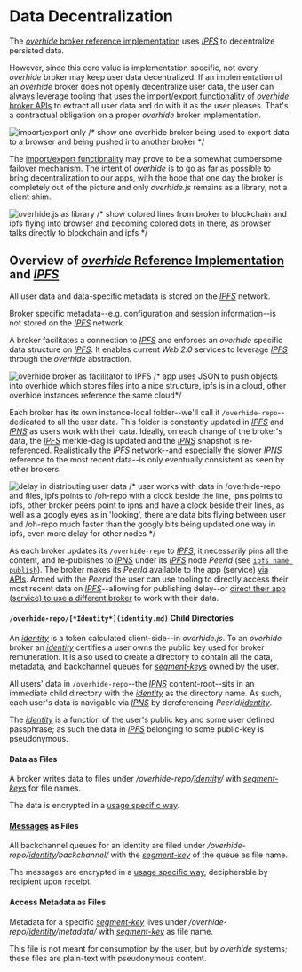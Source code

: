 # Data Decentralization

The [*overhide* broker reference implementation](https://github.com/JakubNer/overhide-broker) uses [*IPFS*](https://ipfs.io/) to decentralize persisted data.

However, since this core value is implementation specific, not every *overhide* broker may keep user data decentralized.  If an implementation of an *overhide* broker does not openly decentralize user data, the user can always leverage tooling that uses the [import/export functionality of *overhide* broker APIs](broker.html#tag-import-export) to extract all user data and do with it as the user pleases.  That's a contractual obligation on a proper *overhide* broker implementation.

![import/export only /* show one overhide broker being used to export data to a browser and being pushed into another broker */](images/import-export.gif) 

The [import/export functionality](broker.html#tag-import-export) may prove to be a somewhat cumbersome failover mechanism.  The intent of *overhide* is to go as far as possible to bring decentralization to our apps, with the hope that one day the broker is completely out of the picture and only *overhide.js* remains as a library, not a client shim. 

![overhide.js as library /* show colored lines from broker to blockchain and ipfs flying into browser and becoming colored dots in there, as browser talks directly to blockchain and ipfs */](images/oh-js-as-lib.gif) 

## Overview of [*overhide* Reference Implementation](https://github.com/JakubNer/overhide-broker) and [*IPFS*](https://ipfs.io/)

All user data and data-specific metadata is stored on the [*IPFS*](https://ipfs.io/) network.

Broker specific metadata--e.g. configuration and session information--is not stored on the [*IPFS*](https://ipfs.io/) network.

A broker facilitates a connection to [*IPFS*](https://ipfs.io/) and enforces an *overhide* specific data structure on [*IPFS*](https://ipfs.io/).  It enables current *Web 2.0* services to leverage [*IPFS*](https://ipfs.io/) through the *overhide* abstraction.

![overhide broker as facilitator to IPFS /* app uses JSON to push objects into overhide which stores files into a nice structure, ipfs is in a cloud, other overhide instances reference the same cloud*/](images/oh-facilitator.gif)

Each broker has its own instance-local folder--we'll call it `/overhide-repo`--dedicated to all the user data.  This folder is constantly updated in [*IPFS*](https://ipfs.io/) and [*IPNS*](https://docs.ipfs.io/guides/concepts/ipns/) as users work with their data.  Ideally, on each change of the broker's data, the [*IPFS*](https://ipfs.io/) merkle-dag is updated and the [*IPNS*](https://docs.ipfs.io/guides/concepts/ipns/) snapshot is re-referenced.  Realistically the [*IPFS*](https://ipfs.io/) network--and especially the slower [*IPNS*](https://docs.ipfs.io/guides/concepts/ipns/) reference to the most recent data--is only eventually consistent as seen by other brokers.

![delay in distributing user data /* user works with data in /overhide-repo and files, ipfs points to /oh-repo with a clock beside the line, ipns points to ipfs, other broker peers point to ipns and have a clock beside their lines, as well as a googly eyes as in 'looking', there are data bits flying between user and /oh-repo much faster than the googly bits being updated one way in ipfs, even more delay for other nodes */](images/delay-in-distro.gif)

As each broker updates its `/overhide-repo` to [*IPFS*](https://ipfs.io/), it necessarily pins all the content, and re-publishes to [*IPNS*](https://docs.ipfs.io/guides/concepts/ipns/) under its [*IPFS*](https://ipfs.io/) node *PeerId* (see [`ipfs name publish`](https://ipfs.io/docs/commands/#ipfs-name-publish)).  The broker makes its *PeerId* available to the app (service) [via APIs](broker.html#operation--peer-ids-get).  Armed with the *PeerId* the user can use tooling to directly access their most recent data on [*IPFS*](https://ipfs.io/)--allowing for publishing delay--or [direct their app (service) to use a different broker](broker.html#operation--all-data-post) to work with their data.

#### `/overhide-repo/[*Identity*](identity.md)` Child Directories

An [*identity*](identity.md) is a token calculated client-side--in *overhide.js*.  To an *overhide* broker an [*identity*](identity.md) certifies a user owns the public key used for broker remuneration.  It is also used to create a directory to contain all the data, metadata, and backchannel queues for [*segment-keys*](glossary.md#segment-key) owned by the user.

All users' data in `/overhide-repo`--the [*IPNS*](https://docs.ipfs.io/guides/concepts/ipns/) content-root--sits in an immediate child directory with the [*identity*](identity.md) as the directory name.  As such, each user's data is navigable via [*IPNS*](https://docs.ipfs.io/guides/concepts/ipns/) by dereferencing *PeerId*/[*identity*](identity.md).

The [*identity*](identity.md) is a function of the user's public key and some user defined passphrase; as such the data in [*IPFS*](https://ipfs.io/) belonging to some public-key is  pseudonymous.

#### Data as Files

A broker writes data to files under */overhide-repo/[identity](identity.md)/* with [*segment-keys*](glossary.md#segment-key) for file names.

The data is encrypted in a [usage specific way](glossary.md#datastore-value-secret).

#### [Messages](glossary.md#backchannel-queue) as Files

All backchannel queues for an identity are filed under */overhide-repo/[identity](identity.md)/backchannel/* with the [*segment-key*](glossary.md#segment-key) of the queue as file name.

The messages are encrypted in a [usage specific way](glossary.md#datastore-value-secret), decipherable by recipient upon receipt.

#### Access Metadata as Files

Metadata for a specific [*segment-key*](glossary.md#segment-key) lives under */overhide-repo/[*identity*](identity.md)/metadata/* with [*segment-key*](glossary.md#segment-key) as file name.

This file is not meant for consumption by the user, but by *overhide* systems; these files are plain-text with pseudonymous content.